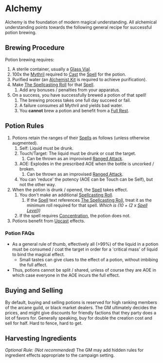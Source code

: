 # Alchemy

Alchemy is the foundation of modern magical understanding. All alchemical understanding points towards the following general recipe for successful potion brewing.

## Brewing Procedure

Potion brewing requires:

1. A sterile container, usually a [Glass Vial](../../Items/Individual%20Item%20Cards/Gear/10%20Coins/Glass%20Vial.md).
2. 100x the [Mythril](../Mythril.md) required to [Cast](../Spellcasting.md) the [Spell](../Spells.md) for the potion.
3. Purified water (an [Alchemist Kit](../../Items/Individual%20Item%20Cards/Gear/50%20Coins/Alchemist%20Kit.md) is required to achieve purification).
4. Make [The Spellcasting Roll](../Spellcasting.md#The%20Spellcasting%20Roll) for that [Spell](../Spells.md).
	1. Add any bonuses / penalties from your apparatus.
5. On a success, you have successfully brewed a potion of that spell!
	1. The brewing process takes one full day succeed or fail.
	2. A failure consumes all Mythril and yields bad water.
	3. You **cannot** brew a potion and benefit from a [Full Rest](../../Game%20Procedures/Resting.md#Full%20Rest).

## Potion Rules

1. Potions retain the ranges of their [Spells](../Spells.md) as follows (unless otherwise augmented).
	1. Self: Liquid must be drunk.
	2. Touch/Target: The liquid must be drunk or coat the target.
		1. Can be thrown as an improvised [Ranged Attack](../../Game%20Procedures/Ranged%20Attack.md).
	3. AOE: Explodes in the prescribed AOE when the bottle is uncorked / broken.
		1. Can be thrown as an improvised [Ranged Attack](../../Game%20Procedures/Ranged%20Attack.md).
	4. You can 'reduce' the potency (AOE can be Touch can be Self), but not the other way.
2. When the potion is drunk / opened, the [Spell](../Spells.md) takes effect.
	1. You don't make an additional [Spellcasting Roll](../Spellcasting.md#The%20Spellcasting%20Roll).
		1. If the [Spell](../Spells.md) text references [The Spellcasting Roll](../Spellcasting.md#The%20Spellcasting%20Roll), treat it as the minimum roll required for that spell. *Which is (10 + (2 x [Spell Level](../Spell%20Level.md)))*
	2. If the spell requires [Concentration](../Concentration.md), the potion does not.
3. Potions benefit from [Upcast](../Spellcasting.md#Upcast) effects.

### Potion FAQs

- As a general rule of thumb, effectively all (>99%) of the liquid in a potion must be consumed / coat the target in order for a 'critical mass' of liquid to bind the magical effect.
	- Small tastes can give clues to the effect of a potion, without imbibing the full affect.
- Thus, potions cannot be split / shared, unless of course they are AOE in which case everyone in the AOE incurs the full effect.

## Buying and Selling

By default, buying and selling potions is reserved for high ranking members of the arcane guild, or black market dealers. The GM ultimately decides the prices, and might give discounts for friendly factions that they party does a lot of favors for. Generally speaking, buy for double the creation cost and sell for half. Hard to fence, hard to get.

## Harvesting Ingredients

*Optional Rule: (Not recommended)*
The GM may add hidden rules for ingredient effects appropriate to the campaign setting.
